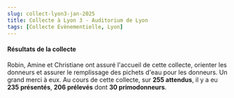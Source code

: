 ```yaml
---
slug: collect-lyon3-jan-2025
title: Collecte à Lyon 3 - Auditorium de Lyon
tags: [Collecte Evènementielle, Lyon]
---
```


#### Résultats de la collecte

Robin, Amine et Christiane ont assuré l'accueil de cette collecte, orienter les donneurs et assurer le remplissage des pichets d'eau pour les donneurs. Un grand merci à eux. Au cours de cette collecte, sur **255 attendus**, il y a eu **235 présentés**, **206 prélevés** dont **30 primodonneurs**.